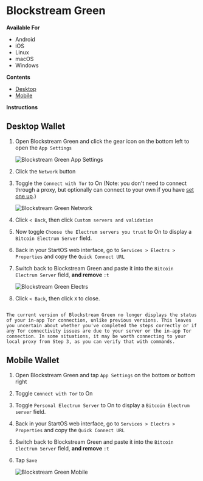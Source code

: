 # Blockstream Green

**Available For**

- Android
- iOS
- Linux
- macOS
- Windows

**Contents**

- [Desktop](#desktop-wallet)
- [Mobile](#mobile-wallet)

**Instructions**

## Desktop Wallet

1. Open Blockstream Green and click the gear icon on the bottom left to open the `App Settings`

   ![Blockstream Green App Settings](./assets/blockstream-green-desktop1.png)

1. Click the `Network` button
1. Toggle the `Connect with Tor` to On (Note: you don't need to connect through a proxy, but optionally can connect to your own if you have [set one up](/user-manual/connecting-remotely/tor.md#running-tor-in-the-background-on-your-phonelaptop).)

   ![Blockstream Green Network](./assets/blockstream-green-desktop2.png)

1. Click `< Back`, then click `Custom servers and validation`
1. Now toggle `Choose the Electrum servers you trust` to On to display a `Bitcoin Electrum Server` field.
1. Back in your StartOS web interface, go to `Services > Electrs > Properties` and copy the `Quick Connect URL`
1. Switch back to Blockstream Green and paste it into the `Bitcoin Electrum Server` field, **and remove** `:t`

   ![Blockstream Green Electrs](./assets/blockstream-green-desktop3.png)

1. Click `< Back`, then click `X` to close.

```admonish note

The current version of Blockstream Green no longer displays the status of your in-app Tor connection, unlike previous versions. This leaves you uncertain about whether you've completed the steps correctly or if any Tor connectivity issues are due to your server or the in-app Tor connection. In some situations, it may be worth connecting to your local proxy from Step 3, as you can verify that with commands.

```

## Mobile Wallet

1. Open Blockstream Green and tap `App Settings` on the bottom or bottom right
1. Toggle `Connect with Tor` to On
1. Toggle `Personal Electrum Server` to On to display a `Bitcoin Electrum server` field.
1. Back in your StartOS web interface, go to `Services > Electrs > Properties` and copy the `Quick Connect URL`
1. Switch back to Blockstream Green and paste it into the `Bitcoin Electrum Server` field, **and remove** `:t`
1. Tap `Save`

   ![Blockstream Green Mobile](./assets/blockstream-green-mobile1.png)
